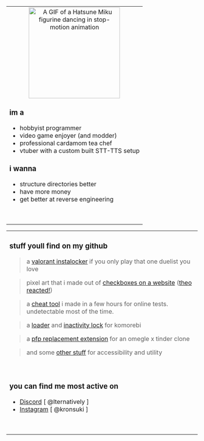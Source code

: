 <div align="center">
    <table>
        <tbody>
            <tr>
                <td>
                    <div align="center">
                        <img src="https://i.pinimg.com/originals/a2/19/42/a21942c7c30ae881f1cefefcc8cdae63.gif" alt="A GIF of a Hatsune Miku figurine dancing in stop-motion animation" width="240">
                    </div>
                    <h3>
                        im a
                    </h3>
                    <ul>
                        <li>
                            hobbyist programmer
                        </li>
                        <li>
                            video game enjoyer (and modder)
                        </li>
                        <li>
                            professional cardamom tea chef
                        </li>
                        <li>
                            vtuber with a custom built STT-TTS setup
                        </li>
                    </ul>
                    <h3>
                        i wanna
                    </h3>
                    <ul>
                        <li>
                            structure directories better
                        </li>
                        <li>
                            have more money
                        </li>
                        <li>
                            get better at reverse engineering
                        </li>
                    </ul>
                    <p>&nbsp</p>
                </td>
            </tr>
        </tbody>
    </table>
</div>

<div align="center">
    <table style="width: 100%;">
        <tbody>
            <tr>
                <td>
                    <h3>stuff youll find on my github</h3>
                    <blockquote>a <a href="https://github.com/SuppliedOrange/VALORANT-Instalocker">valorant instalocker</a> if you only play that one duelist you love</blockquote>
                    <blockquote>pixel art that i made out of <a href="https://github.com/SuppliedOrange/obcb-contraptions">checkboxes on a website</a> (<a href="https://youtu.be/hTxArh6tBHY?si=nphmr2JWVQ9FJcSh&t=2068">theo reacted!</a>)</blockquote>
                    <blockquote>a <a href="https://github.com/SuppliedOrange/digital-cheatsheet">cheat tool</a> i made in a few hours for online tests. undetectable most of the time.</blockquote>
                    <blockquote>a <a href="https://github.com/SuppliedOrange/komorebi-loading">loader</a> and <a href="https://github.com/SuppliedOrange/InactivityMonitor">inactivity lock</a> for komorebi </blockquote>
                    <blockquote>a <a href="https://github.com/SuppliedOrange/Chatroulette-Custom-Selfie">pfp replacement extension</a> for an omegle x tinder clone</blockquote>
                    <blockquote>and some <a href="https://github.com/SuppliedOrange?tab=repositories">other stuff</a> for accessibility and utility</blockquote>
                    &nbsp
                </td>
            </tr>
            <tr>
                <td>
                    <h3>
                        you can find me most active on
                    </h3>
                    <ul>
                        <li>
                            <a href="https://discord.com/users/735322421862727760">Discord</a> [ @lternatively ]
                        </li>
                        <li>
                            <a href="https://www.instagram.com/kronsuki/">Instagram</a> [ @kronsuki ]
                        </li>
                    </ul>
                    <p>&nbsp;</p>
                </td>
            </tr>
        </tbody>
    </table>
</div>
